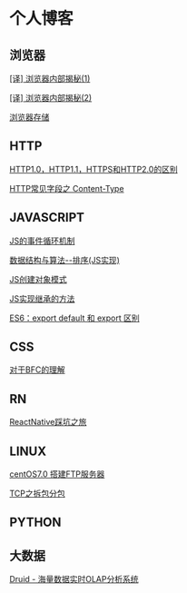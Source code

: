 # 个人博客
## 浏览器
[[译] 浏览器内部揭秘(1)](https://github.com/ZYuMing/Blog/issues/13)

[[译] 浏览器内部揭秘(2)](https://github.com/ZYuMing/Blog/issues/14)

[浏览器存储](https://github.com/ZYuMing/Blog/issues/9)

## HTTP
[HTTP1.0，HTTP1.1，HTTPS和HTTP2.0的区别](https://github.com/ZYuMing/Blog/issues/8)

[HTTP常见字段之 Content-Type](https://github.com/ZYuMing/Blog/issues/11)

## JAVASCRIPT
[JS的事件循环机制](https://github.com/ZYuMing/Blog/issues/12)

[数据结构与算法--排序(JS实现)](https://github.com/ZYuMing/Blog/issues/4)

[JS创建对象模式](https://github.com/ZYuMing/Blog/issues/3)

[JS实现继承的方法](https://github.com/ZYuMing/Blog/issues/7)

[ES6：export default 和 export 区别](https://github.com/ZYuMing/Blog/issues/6)

## CSS
[对于BFC的理解](https://github.com/ZYuMing/Blog/issues/2)

## RN
[ReactNative踩坑之旅](https://github.com/ZYuMing/Blog/issues/5)

## LINUX
[centOS7.0 搭建FTP服务器](https://github.com/ZYuMing/Blog/issues/1)

[TCP之拆包分包](https://github.com/ZYuMing/Blog/issues/15)

## PYTHON

## 大数据
[Druid - 海量数据实时OLAP分析系统](https://github.com/ZYuMing/Blog/issues/10)
